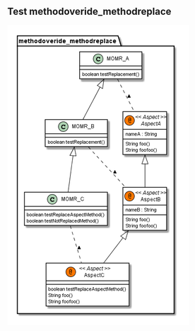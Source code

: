 ## Test methodoveride_methodreplace

![methodoveride_methodreplace.png](gen-plantuml/methodoveride_methodreplace.png)
